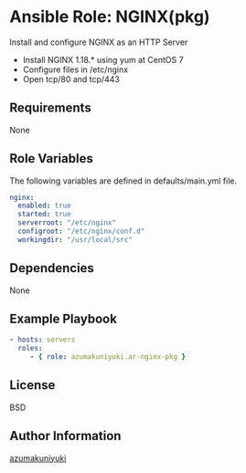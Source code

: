 Ansible Role: NGINX(pkg)
================================================================================
Install and configure NGINX as an HTTP Server

- Install NGINX 1.18.* using yum at CentOS 7
- Configure files in /etc/nginx
- Open tcp/80 and tcp/443

Requirements
--------------------------------------------------------------------------------
None

Role Variables
--------------------------------------------------------------------------------
The following variables are defined in defaults/main.yml file.

```yaml
nginx:
  enabled: true
  started: true
  serverroot: "/etc/nginx"
  configroot: "/etc/nginx/conf.d"
  workingdir: "/usr/local/src"
```

Dependencies
--------------------------------------------------------------------------------
None

Example Playbook
--------------------------------------------------------------------------------
```yaml
- hosts: servers
  roles:
     - { role: azumakuniyuki.ar-nginx-pkg }
```

License
--------------------------------------------------------------------------------
BSD

Author Information
--------------------------------------------------------------------------------
[azumakuniyuki](https://nyaan.jp)

